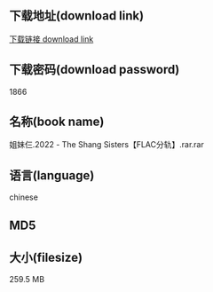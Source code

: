 ## 下载地址(download link)
[下载链接 download link](https://tutu365.netlify.app/?s=%E5%A7%90%E5%A6%B9%E4%BB%A8.2022+-+The+Shang+Sisters%E3%80%90FLAC%E5%88%86%E8%BD%A8%E3%80%91.rar)

## 下载密码(download password)
1866

## 名称(book name)
姐妹仨.2022 - The Shang Sisters【FLAC分轨】.rar.rar

## 语言(language)
chinese

## MD5


## 大小(filesize)
259.5 MB
